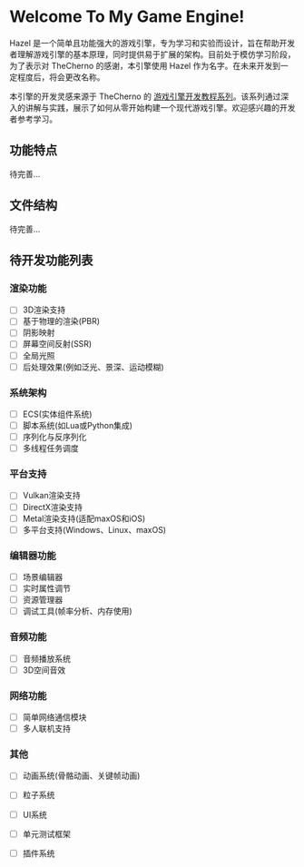 # Welcome To My Game Engine!

Hazel 是一个简单且功能强大的游戏引擎，专为学习和实验而设计，旨在帮助开发者理解游戏引擎的基本原理，同时提供易于扩展的架构。目前处于模仿学习阶段，为了表示对 TheCherno 的感谢，本引擎使用 Hazel 作为名字。在未来开发到一定程度后，将会更改名称。

本引擎的开发灵感来源于 TheCherno 的 [游戏引擎开发教程系列](https://www.youtube.com/watch?v=JxIZbV_XjAs&list=PLlrATfBNZ98dC-V-N3m0Go4deliWHPFwT)。该系列通过深入的讲解与实践，展示了如何从零开始构建一个现代游戏引擎。欢迎感兴趣的开发者参考学习。

## 功能特点

待完善...

## 文件结构

待完善...

## 待开发功能列表

### 渲染功能

- [ ] 3D渲染支持
- [ ] 基于物理的渲染(PBR)
- [ ] 阴影映射
- [ ] 屏幕空间反射(SSR)
- [ ] 全局光照
- [ ] 后处理效果(例如泛光、景深、运动模糊)

### 系统架构

- [ ] ECS(实体组件系统)
- [ ] 脚本系统(如Lua或Python集成)
- [ ] 序列化与反序列化
- [ ] 多线程任务调度

### 平台支持

- [ ] Vulkan渲染支持
- [ ] DirectX渲染支持
- [ ] Metal渲染支持(适配maxOS和iOS)
- [ ] 多平台支持(Windows、Linux、maxOS)

### 编辑器功能

- [ ] 场景编辑器
- [ ] 实时属性调节
- [ ] 资源管理器
- [ ] 调试工具(帧率分析、内存使用)

### 音频功能

- [ ] 音频播放系统
- [ ] 3D空间音效

### 网络功能

- [ ] 简单网络通信模块
- [ ] 多人联机支持

### 其他

- [ ] 动画系统(骨骼动画、关键帧动画)

- [ ] 粒子系统
- [ ] UI系统
- [ ] 单元测试框架
- [ ] 插件系统

 